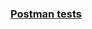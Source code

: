 ### [Postman tests](https://www.postman.com/altimetry-engineer-24709017/workspace/crud-app-testing/collection/26452382-30782453-ce66-4477-a158-c1a62731534a?action=share&creator=26452382)

